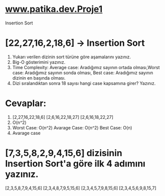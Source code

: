 # www.patika.dev.Proje1
Insertion Sort
# [22,27,16,2,18,6] -> Insertion Sort
1.  Yukarı verilen dizinin sort türüne göre aşamalarını yazınız.
2.  Big-O gösterimini yazınız.
3.  Time Complexity: Average case: Aradığımız sayının ortada olması,Worst case: Aradığımız sayının sonda olması, Best case: Aradığımız sayının dizinin en başında olması.
4.  Dizi sıralandıktan sonra 18 sayısı hangi case kapsamına girer? Yazınız.


# Cevaplar:
1. [2,27,16,22,18,6]
   [2,6,16,22,18,27]
   [2,6,16,18,22,27]
2. O(n^2)
3. Worst Case: O(n^2) 
   Avarage Case: O(n^2)
   Best Case: O(n)
4. Avarage case
# [7,3,5,8,2,9,4,15,6] dizisinin Insertion Sort'a göre ilk 4 adımını yazınız.
[2,3,5,8,7,9,4,15,6]
[2,3,4,8,7,9,5,15,6]
[2,3,4,5,7,9,8,15,6]
[2,3,4,5,6,9,8,15,7]
